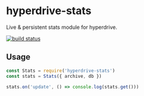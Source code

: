 
# hyperdrive-stats

Live & persistent stats module for hyperdrive.

[![build status](https://travis-ci.org/juliangruber/hyperdrive-stats.svg?branch=master)](http://travis-ci.org/juliangruber/hyperdrive-stats)

## Usage

```js
const Stats = require('hyperdrive-stats')
const stats = Stats({ archive, db })

stats.on('update', () => console.log(stats.get()))
```
